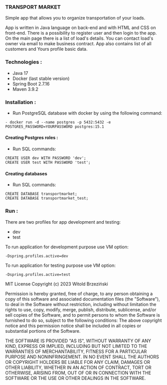 ### TRANSPORT MARKET #

Simple app that allows you to organize transportation of your loads.

App is written in Java language on back-end and with HTML and CSS on front-end. There is a possibility to register user and then login to the app. On the main page there is a list of load's details. You can contact load's owner via email to make business contract. App also contains list of all customers and Yours profile basic data. 

### Technologies : #

- Java 17
- Docker (last stable version)
- Spring Boot 2.7.16
- Maven 3.9.2


### Installation : #

- Run PostgreSQL database with docker by using the following command:

```
- docker run -d --name postgres -p 5432:5432 -e POSTGRES_PASSWORD=YOURPASSWORD postgres:15.1
```

#### Creating Postgres roles :

- Run SQL commands:

```
CREATE USER dev WITH PASSWORD 'dev';
CREATE USER test WITH PASSWORD 'test';
```

#### Creating databases
- Run SQL commands:

```
CREATE DATABASE transportmarket;
CREATE DATABASE transportmarket_test;
```
### Run : #

There are two profiles for app development and testing:
- dev
- test

To run application for development purpose use VM option:
```
-Dspring.profiles.active=dev
```

To run application for testing purpose use VM option:
```
-Dspring.profiles.active=test
```

MIT License
Copyright (c) 2023 Witold Brzeziński

Permission is hereby granted, free of charge, to any person obtaining a copy of this software and associated documentation files (the "Software"), to deal in the Software without restriction, including without limitation the rights to use, copy, modify, merge, publish, distribute, sublicense, and/or sell copies of the Software, and to permit persons to whom the Software is furnished to do so, subject to the following conditions: The above copyright notice and this permission notice shall be included in all copies or substantial portions of the Software.

THE SOFTWARE IS PROVIDED "AS IS", WITHOUT WARRANTY OF ANY KIND, EXPRESS OR IMPLIED, INCLUDING BUT NOT LIMITED TO THE WARRANTIES OF MERCHANTABILITY, FITNESS FOR A PARTICULAR PURPOSE AND NONINFRINGEMENT. IN NO EVENT SHALL THE AUTHORS OR COPYRIGHT HOLDERS BE LIABLE FOR ANY CLAIM, DAMAGES OR OTHER LIABILITY, WHETHER IN AN ACTION OF CONTRACT, TORT OR OTHERWISE, ARISING FROM, OUT OF OR IN CONNECTION WITH THE SOFTWARE OR THE USE OR OTHER DEALINGS IN THE SOFTWARE.




